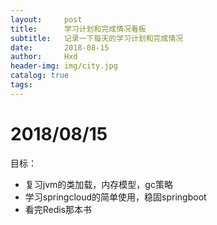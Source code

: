```yaml
---
layout:     post
title:      学习计划和完成情况看板
subtitle:   记录一下每天的学习计划和完成情况
date:       2018-08-15
author:     Hxd
header-img: img/city.jpg
catalog: true
tags:
---
```


# 2018/08/15

目标：

- 复习jvm的类加载，内存模型，gc策略
- 学习springcloud的简单使用，稳固springboot
- 看完Redis那本书